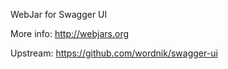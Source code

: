 WebJar for Swagger UI

More info: http://webjars.org

Upstream: https://github.com/wordnik/swagger-ui
